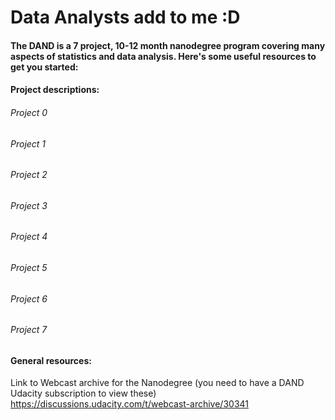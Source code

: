 # Data Analysts __add to me :D__

#### The DAND is a 7 project, 10-12 month nanodegree program covering many aspects of statistics and data analysis. Here's some useful resources to get you started:

#### Project descriptions:
###### Project 0
###### Project 1
###### Project 2
###### Project 3
###### Project 4
###### Project 5
###### Project 6
###### Project 7

#### General resources:
Link to Webcast archive for the Nanodegree (you need to have a DAND Udacity subscription to view these)
https://discussions.udacity.com/t/webcast-archive/30341
